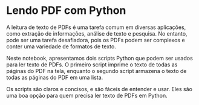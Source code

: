 # Lendo PDF com Python

A leitura de texto de PDFs é uma tarefa comum em diversas aplicações, como extração de informações, análise de texto e pesquisa. No entanto, pode ser uma tarefa desafiadora, pois os PDFs podem ser complexos e conter uma variedade de formatos de texto.

Neste notebook, apresentamos dois scripts Python que podem ser usados para ler texto de PDFs. O primeiro script imprime o texto de todas as páginas do PDF na tela, enquanto o segundo script armazena o texto de todas as páginas do PDF em uma lista.

Os scripts são claros e concisos, e são fáceis de entender e usar. Eles são uma boa opção para quem precisa ler texto de PDFs em Python.
